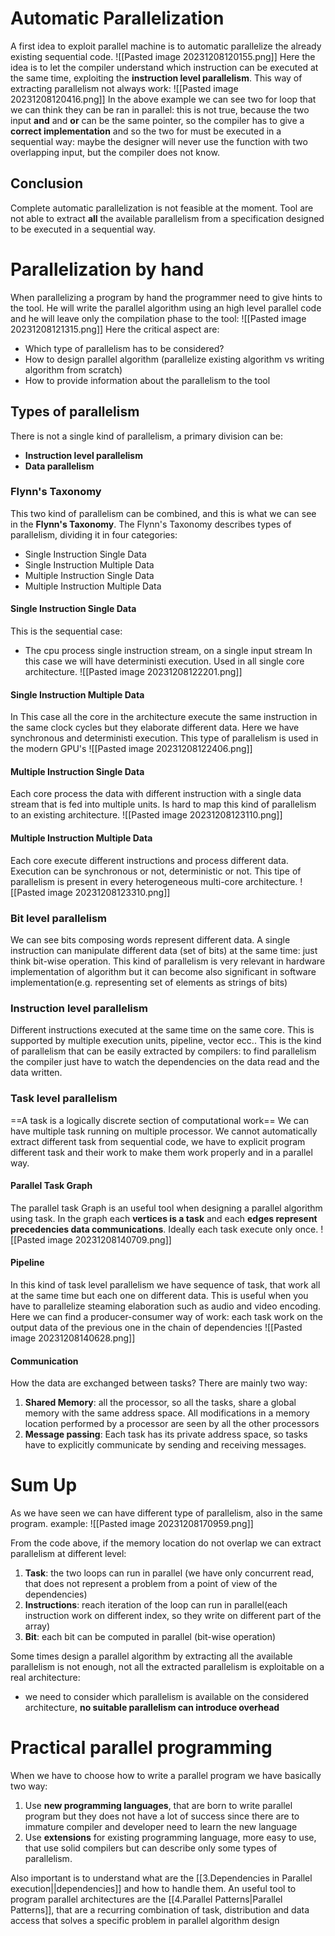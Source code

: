 # Automatic Parallelization
A first idea to exploit parallel machine is to automatic parallelize the already existing sequential code.
![[Pasted image 20231208120155.png]]
Here the idea is to let the compiler understand which instruction can be executed at the same time, exploiting the **instruction level parallelism**.
This way of extracting parallelism not always work:
![[Pasted image 20231208120416.png]]
In the above example we can see two for loop that we can think they can be ran in parallel: this is not true, because the two input **and** and **or** can be the same pointer, so the compiler has to give a **correct implementation** and so the two for must be executed in a sequential way: maybe the designer will never use the function with two overlapping input, but the compiler does not know.
## Conclusion
Complete automatic parallelization is not feasible at the moment. Tool are not able to extract **all** the available parallelism from a specification designed to be executed in a sequential way.
# Parallelization by hand
When parallelizing a program by hand the programmer need to give hints to the tool. He will write the parallel algorithm using an high level parallel code and he will leave only the compilation phase to the tool:
![[Pasted image 20231208121315.png]]
Here the critical aspect are:
- Which type of parallelism has to be considered?
- How to design parallel algorithm (parallelize existing algorithm vs writing algorithm from scratch)
- How to provide information about the parallelism to the tool
## Types of parallelism 
There is not a single kind of parallelism, a primary division can be:
- **Instruction level parallelism**
- **Data parallelism**

### Flynn's Taxonomy
This two kind of parallelism can be combined, and this is what we can see in the **Flynn's Taxonomy**.
The Flynn's Taxonomy describes types of parallelism, dividing it in four categories:
- Single Instruction Single Data
- Single Instruction Multiple Data
- Multiple Instruction Single Data
- Multiple Instruction Multiple Data
#### Single Instruction Single Data
This is the sequential case:
- The cpu process single instruction stream, on a single input stream
In this case we will have deterministi execution. 
Used in all single core architecture.
![[Pasted image 20231208122201.png]]
#### Single Instruction Multiple Data
In This case all the core in the architecture execute the same instruction in the same clock cycles but they elaborate different data.
Here we have synchronous and deterministi execution.
This type of parallelism is used in the modern GPU's
![[Pasted image 20231208122406.png]]
#### Multiple Instruction Single Data
Each core process the data with different instruction with a single data stream that is fed into multiple units. Is hard to map this kind of parallelism to an existing architecture.
![[Pasted image 20231208123110.png]]
#### Multiple Instruction Multiple Data
Each core execute different instructions and process different data.
Execution can be synchronous or not, deterministic or not.
This tipe of parallelism is present in every heterogeneous multi-core architecture.
![[Pasted image 20231208123310.png]]

### Bit level parallelism 
We can see bits composing words represent different data. A single instruction can manipulate different data (set of bits) at the same time: just think bit-wise operation.
This kind of parallelism is very relevant in hardware implementation of algorithm but it can become also significant in software implementation(e.g. representing set of elements as strings of bits)

### Instruction level parallelism
Different instructions executed at the same time on the same core. This is supported by multiple execution units, pipeline, vector ecc..
This is the kind of parallelism that can be easily extracted by compilers: to find parallelism the compiler just have to watch the dependencies on the data read and the data written.

### Task level parallelism
==A task is a logically discrete section of computational work==
We can have multiple task running on multiple processor. We cannot automatically extract different task from sequential code, we have to explicit program different task and their work to make them work properly and in a parallel way.

#### Parallel Task Graph
The parallel task Graph is an useful tool when designing a parallel algorithm using task.
In the graph each **vertices is a task** and each **edges represent precedencies data communications**.
Ideally each task execute only once.
![[Pasted image 20231208140709.png]]


#### Pipeline
In this kind of task level parallelism we have sequence of task, that work all at the same time but each one on different data. This is useful when you have to parallelize steaming elaboration such as audio and video encoding. 
Here we can find a producer-consumer way of work: each task work on the output data of the previous one in the chain of dependencies 
![[Pasted image 20231208140628.png]]
#### Communication
How the data are exchanged between tasks? There are mainly two way:
1. **Shared Memory**: all the processor, so all the tasks, share a global memory with the same address space. All modifications in a memory location performed by a processor are seen by all the other processors
2. **Message passing**: Each task has its private address space, so tasks have to explicitly communicate by sending and receiving messages.

# Sum Up
As we have seen we can have different type of parallelism, also in the same program.
example:
![[Pasted image 20231208170959.png]]

From the code above, if the memory location do not overlap we can extract parallelism at different level:
1. **Task**: the two loops can run in parallel (we have only concurrent read, that does not represent a problem from a point of view of the dependencies)
2. **Instructions**: reach iteration of the loop can run in parallel(each instruction work on different index, so they write on different part of the array)
3. **Bit**: each bit can be computed in parallel (bit-wise operation)

Some times design a parallel algorithm by extracting all the available parallelism is not enough, not all the extracted parallelism is exploitable on a real architecture:
- we need to consider which parallelism is available on the considered architecture, **no suitable parallelism can introduce overhead**


# Practical parallel programming
When we have to choose how to write a parallel program we have basically two way:
1. Use **new programming languages**, that are born to write parallel program but they does not have a lot of success since there are to immature compiler and developer need to learn the new language
2. Use **extensions** for existing programming language, more easy to use, that use solid compilers but can describe only some types of parallelism.

Also important is to understand what are the [[3.Dependencies in Parallel execution||dependencies]] and how to handle them. 
An useful tool to program parallel architectures are the [[4.Parallel Patterns|Parallel Patterns]], that are a recurring combination of task, distribution and data access that solves a specific problem in parallel algorithm design 



